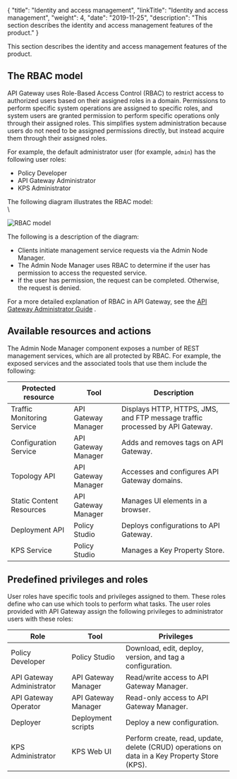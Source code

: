 {
"title": "Identity and access management",
"linkTitle": "Identity and access management",
"weight": 4,
"date": "2019-11-25",
"description": "This section describes the identity and access management features of the product."
}

This section describes the identity and access management features of the product.

The RBAC model
--------------

API Gateway uses Role-Based Access Control (RBAC) to restrict access to authorized users based on their assigned roles in a domain. Permissions to perform specific system operations are assigned to specific roles, and system users are granted permission to perform specific operations only through their assigned roles. This simplifies system administration because users do not need to be assigned permissions directly, but instead acquire them through their assigned roles.

For example, the default administrator user (for example, `admin`) has the following user roles:

-   Policy Developer
-   API Gateway Administrator
-   KPS Administrator

The following diagram illustrates the RBAC model:\
\

![RBAC model](/Images/docbook/images/admin/rbac/rbac_overview.png)

The following is a description of the diagram:

-   Clients initiate management service requests via the Admin Node Manager.
-   The Admin Node Manager uses RBAC to determine if the user has permission to access the requested service.
-   If the user has permission, the request can be completed. Otherwise, the request is denied.

For a more detailed explanation of RBAC in API Gateway, see the
[API Gateway Administrator Guide](/bundle/APIGateway_77_AdministratorGuide_allOS_en_HTML5/)
.

Available resources and actions
-------------------------------

The Admin Node Manager component exposes a number of REST management services, which are all protected by RBAC. For example, the exposed services and the associated tools that use them include the following:

| Protected resource         | Tool                | Description                                                                  |
|----------------------------|---------------------|------------------------------------------------------------------------------|
| Traffic Monitoring Service | API Gateway Manager | Displays HTTP, HTTPS, JMS, and FTP message traffic processed by API Gateway. |
| Configuration Service      | API Gateway Manager | Adds and removes tags on API Gateway.                                        |
| Topology API               | API Gateway Manager | Accesses and configures API Gateway domains.                                 |
| Static Content Resources   | API Gateway Manager | Manages UI elements in a browser.                                            |
| Deployment API             | Policy Studio       | Deploys configurations to API Gateway.                                       |
| KPS Service                | Policy Studio       | Manages a Key Property Store.                                                |

Predefined privileges and roles
-------------------------------

User roles have specific tools and privileges assigned to them. These roles define who can use which tools to perform what tasks. The user roles provided with API Gateway assign the following privileges to administrator users with these roles:

| Role                      | Tool                | Privileges                                                                                    |
|---------------------------|---------------------|-----------------------------------------------------------------------------------------------|
| Policy Developer          | Policy Studio       | Download, edit, deploy, version, and tag a configuration.                                     |
| API Gateway Administrator | API Gateway Manager | Read/write access to API Gateway Manager.                                                     |
| API Gateway Operator      | API Gateway Manager | Read-only access to API Gateway Manager.                                                      |
| Deployer                  | Deployment scripts  | Deploy a new configuration.                                                                   |
| KPS Administrator         | KPS Web UI          | Perform create, read, update, delete (CRUD) operations on data in a Key Property Store (KPS). |


